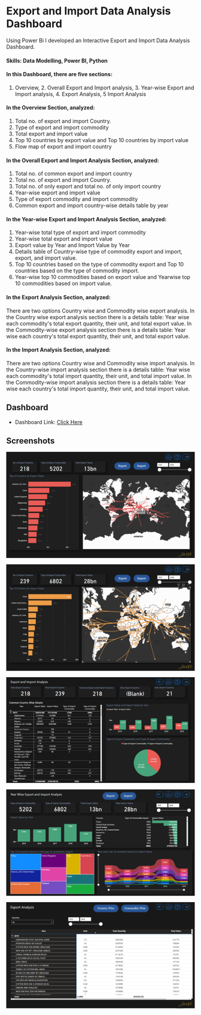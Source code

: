 # Export and Import Data Analysis Dashboard

Using Power Bi  I developed an Interactive Export and Import Data Analysis Dashboard.

#### Skills: Data Modelling, Power BI, Python

#### In this Dashboard, there are five sections: 
1. Overview, 2. Overall Export and Import analysis, 3. Year-wise Export and Import analysis, 4. Export Analysis, 5 Import Analysis

#### In the Overview Section, analyzed:
1. Total no. of export and import Country.
2. Type of export and import commodity
3. Total export and import value
4. Top 10 countries by export value and Top 10 countries by import value
5. Flow map of export and import country

#### In the Overall Export and Import Analysis Section, analyzed:
1. Total no. of common export and import country
2. Total no. of export and import Country.
3. Total no. of only export and total no. of only import country
4. Year-wise export and import value
5. Type of export commodity and import commodity
6. Common export and import country-wise details table by year

#### In the Year-wise Export and Import Analysis Section, analyzed:
1. Year-wise total type of export and import commodity
2. Year-wise total export and import value
3. Export value by Year and Import Value by Year
4. Details table of Country-wise type of commodity export and import, export, and import value.
5. Top 10 countries based on the type of commodity export and Top 10 countries based on the type of commodity import.
6. Year-wise top 10 commodities based on export value and Yearwise top 10 commodities based on import value.

#### In the  Export Analysis Section, analyzed:
There are two options Country wise and Commodity wise export analysis.
In the Country wise export analysis section there is a details table: Year wise each commodity's total export quantity, their unit, and total export value.
In the Commodity-wise export analysis section there is a details table:
Year wise each country's total export quantity, their unit, and total export value.

#### In the  Import Analysis Section, analyzed:
There are two options Country wise and Commodity wise import analysis.
In the Country-wise import analysis section there is a details table: Year wise each commodity's total import quantity, their unit, and total import value.
In the Commodity-wise import analysis section there is a details table:
Year wise each country's total import quantity, their unit, and total import value.


## Dashboard
* Dashboard Link: [Click Here](https://app.powerbi.com/view?r=eyJrIjoiMDkxODRhMDktYWU1YS00NTE5LTlkZWEtOGJjNDQ1YjM3NjdkIiwidCI6ImRmODY3OWNkLWE4MGUtNDVkOC05OWFjLWM4M2VkN2ZmOTVhMCJ9)


## Screenshots

![App Screenshot](https://github.com/AdritPal08/Export-and-Import-Data-Analysis-Dashborad-Using-Power-BI/blob/main/S1.png)

![App Screenshot](https://github.com/AdritPal08/Export-and-Import-Data-Analysis-Dashborad-Using-Power-BI/blob/main/S2.png)

![App Screenshot](https://github.com/AdritPal08/Export-and-Import-Data-Analysis-Dashborad-Using-Power-BI/blob/main/S3.png)

![App Screenshot](https://github.com/AdritPal08/Export-and-Import-Data-Analysis-Dashborad-Using-Power-BI/blob/main/S4.png)

![App Screenshot](https://github.com/AdritPal08/Export-and-Import-Data-Analysis-Dashborad-Using-Power-BI/blob/main/S5.png)

